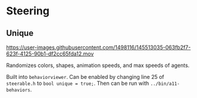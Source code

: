 # Steering

## Unique

https://user-images.githubusercontent.com/1498116/145513035-063fb2f7-623f-4125-90b1-df2cc65fda12.mov

Randomizes colors, shapes, animation speeds, and max speeds of agents.

Built into `behaviorviewer`. Can be enabled by changing line 25 of `steerable.h` to `bool unique = true;`. Then can be run with `../bin/a11-behaviors`.
